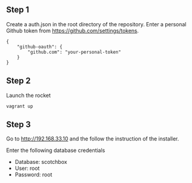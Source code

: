 Step 1
---------------------
Create a auth.json in the root directory of the repository. Enter a personal Github token from https://github.com/settings/tokens.

    {
        "github-oauth": {
            "github.com": "your-personal-token"
        }
    }

Step 2
---------------------
Launch the rocket

    vagrant up

Step 3
---------------------
Go to http://192.168.33.10 and the follow the instruction of the installer.

Enter the following database credentials

* Database: scotchbox
* User: root
* Password: root
